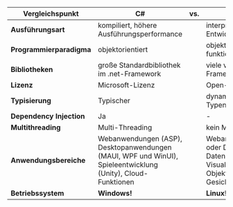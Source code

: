 | **Vergleichspunkt**                                         | **C#**                                                                                                    | **vs.**                                                                               | **Python**                                                                                                 |
|-------------------------------------------------------------|-----------------------------------------------------------------------------------------------------------|---------------------------------------------------------------------------------------|------------------------------------------------------------------------------------------------------------|
| **Ausführungsart**                                          | kompiliert, höhere Ausführungsperformance                                                                  |                                                                                       | interpretiert, höhere Entwicklungsperformance                                                               |
| **Programmierparadigma**                                    | objektorientiert                                                                                           |                                                                                       | objektorientiert und funktional                                                                             |
| **Bibliotheken**                                            | große Standardbibliothek im .net-Framework                                                                 |                                                                                       | viele verwendbare Frameworks                                                                                |
| **Lizenz**                                                  | Microsoft-Lizenz                                                                                           |                                                                                       | Open-Source                                                                                                 |
| **Typisierung**                                             | Typischer                                                                                                  |                                                                                       | dynamisches Casting von Typen                                                                               |
| **Dependency Injection**                                    | Ja                                                                                                         |                                                                                       | -                                                                                                          |
| **Multithreading**                                          | Multi-Threading                                                                                            |                                                                                       | kein Multithreading                                                                                         |
| **Anwendungsbereiche**                                      | Webanwendungen (ASP), Desktopanwendungen (MAUI, WPF und WinUI), Spieleentwicklung (Unity), Cloud-Funktionen |                                                                                       | Webanwendungen (Flask oder Django), Datenanalyse, Daten-Visualisierung und Objekt- bzw. Gesichtserkennung   |
| **Betriebssystem**                                          | **Windows!**                                                                                               |                                                                                       | **Linux!**                                                                                                  |
